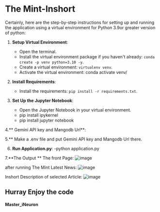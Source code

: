 # The Mint-Inshort
Certainly, here are the step-by-step instructions for setting up and running the application using a virtual environment for Python 3.9or greater version of python:

1. **Setup Virtual Environment**:
   - Open the terminal.
   - Install the virtual environment package if you haven't already: `conda create -p venv python=3.10 -y`.
   - Create a virtual environment: `virtualenv venv`.
   - Activate the virtual environment:
    conda activate venv/

2. **Install Requirements**:
   - Install the requirements: `pip install -r requirements.txt`.

3. **Set Up the Jupyter Notebook**:
   - Open the Jupyter Notebook in your virtual environment.
   - pip install ipykernel
   - pip install jupyter notebook

  
4.** Gemini API key and Mangodb Url**:

5.** Make a .env file and put  Gemini API key and Mangodb Url there.

6. **Run Application.py**:
   -python application.py

7.**The Output **
The front Page:
![image](https://github.com/MasteriNeuron/News_App/assets/127201746/3ed65b26-0c85-4797-8f65-38a4c7ab266e)


after running The Mint Latest News:
![image](https://github.com/MasteriNeuron/News_App/assets/127201746/ccb057e5-5cea-4233-9fff-7febdbccccb7)

Inshort Description of selected Article:
![image](https://github.com/MasteriNeuron/News_App/assets/127201746/c7123e45-0bce-46a4-b5f1-b2c77822fe1b)



## Hurray Enjoy the code

#### Master_iNeuron
